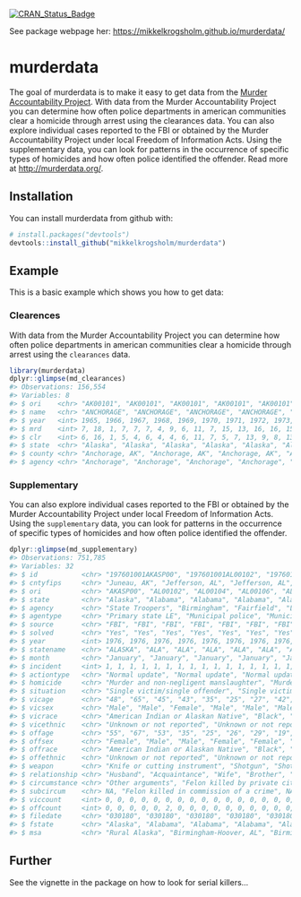 
<!-- README.md is generated from README.Rmd. Please edit that file -->
[![CRAN\_Status\_Badge](http://www.r-pkg.org/badges/version/murderdata)](http://cran.r-project.org/package=murderdata)

See package webpage her: <https://mikkelkrogsholm.github.io/murderdata/>

murderdata
==========

The goal of murderdata is to make it easy to get data from the [Murder Accountability Project](http://murderdata.org/). With data from the Murder Accountability Project you can determine how often police departments in american communities clear a homicide through arrest using the clearances data. You can also explore individual cases reported to the FBI or obtained by the Murder Accountability Project under local Freedom of Information Acts. Using the supplementary data, you can look for patterns in the occurrence of specific types of homicides and how often police identified the offender. Read more at <http://murderdata.org/>.

Installation
------------

You can install murderdata from github with:

``` r
# install.packages("devtools")
devtools::install_github("mikkelkrogsholm/murderdata")
```

Example
-------

This is a basic example which shows you how to get data:

### Clearences

With data from the Murder Accountability Project you can determine how often police departments in american communities clear a homicide through arrest using the `clearances` data.

``` r
library(murderdata)
dplyr::glimpse(md_clearances)
#> Observations: 156,554
#> Variables: 8
#> $ ori    <chr> "AK00101", "AK00101", "AK00101", "AK00101", "AK00101", ...
#> $ name   <chr> "ANCHORAGE", "ANCHORAGE", "ANCHORAGE", "ANCHORAGE", "AN...
#> $ year   <int> 1965, 1966, 1967, 1968, 1969, 1970, 1971, 1972, 1973, 1...
#> $ mrd    <int> 7, 18, 1, 7, 7, 7, 4, 9, 6, 11, 7, 15, 13, 16, 16, 15, ...
#> $ clr    <int> 6, 16, 1, 5, 4, 6, 4, 4, 6, 11, 7, 5, 7, 13, 9, 8, 13, ...
#> $ state  <chr> "Alaska", "Alaska", "Alaska", "Alaska", "Alaska", "Alas...
#> $ county <chr> "Anchorage, AK", "Anchorage, AK", "Anchorage, AK", "Anc...
#> $ agency <chr> "Anchorage", "Anchorage", "Anchorage", "Anchorage", "An...
```

### Supplementary

You can also explore individual cases reported to the FBI or obtained by the Murder Accountability Project under local Freedom of Information Acts. Using the `supplementary` data, you can look for patterns in the occurrence of specific types of homicides and how often police identified the offender.

``` r
dplyr::glimpse(md_supplementary)
#> Observations: 751,785
#> Variables: 32
#> $ id           <chr> "197601001AKASP00", "197601001AL00102", "19760100...
#> $ cntyfips     <chr> "Juneau, AK", "Jefferson, AL", "Jefferson, AL", "...
#> $ ori          <chr> "AKASP00", "AL00102", "AL00104", "AL00106", "AL00...
#> $ state        <chr> "Alaska", "Alabama", "Alabama", "Alabama", "Alaba...
#> $ agency       <chr> "State Troopers", "Birmingham", "Fairfield", "Lee...
#> $ agentype     <chr> "Primary state LE", "Municipal police", "Municipa...
#> $ source       <chr> "FBI", "FBI", "FBI", "FBI", "FBI", "FBI", "FBI", ...
#> $ solved       <chr> "Yes", "Yes", "Yes", "Yes", "Yes", "Yes", "Yes", ...
#> $ year         <int> 1976, 1976, 1976, 1976, 1976, 1976, 1976, 1976, 1...
#> $ statename    <chr> "ALASKA", "ALA", "ALA", "ALA", "ALA", "ALA", "ALA...
#> $ month        <chr> "January", "January", "January", "January", "Janu...
#> $ incident     <int> 1, 1, 1, 1, 1, 1, 1, 1, 1, 1, 1, 1, 1, 1, 1, 1, 1...
#> $ actiontype   <chr> "Normal update", "Normal update", "Normal update"...
#> $ homicide     <chr> "Murder and non-negligent manslaughter", "Murder ...
#> $ situation    <chr> "Single victim/single offender", "Single victim/s...
#> $ vicage       <chr> "48", "65", "45", "43", "35", "25", "27", "42", "...
#> $ vicsex       <chr> "Male", "Male", "Female", "Male", "Male", "Male",...
#> $ vicrace      <chr> "American Indian or Alaskan Native", "Black", "Bl...
#> $ vicethnic    <chr> "Unknown or not reported", "Unknown or not report...
#> $ offage       <chr> "55", "67", "53", "35", "25", "26", "29", "19", "...
#> $ offsex       <chr> "Female", "Male", "Male", "Female", "Female", "Ma...
#> $ offrace      <chr> "American Indian or Alaskan Native", "Black", "Bl...
#> $ offethnic    <chr> "Unknown or not reported", "Unknown or not report...
#> $ weapon       <chr> "Knife or cutting instrument", "Shotgun", "Shotgu...
#> $ relationship <chr> "Husband", "Acquaintance", "Wife", "Brother", "Ac...
#> $ circumstance <chr> "Other arguments", "Felon killed by private citiz...
#> $ subcircum    <chr> NA, "Felon killed in commission of a crime", NA, ...
#> $ viccount     <int> 0, 0, 0, 0, 0, 0, 0, 0, 0, 0, 0, 0, 0, 0, 0, 0, 0...
#> $ offcount     <int> 0, 0, 0, 0, 0, 2, 0, 0, 0, 0, 0, 0, 0, 0, 0, 0, 0...
#> $ filedate     <chr> "030180", "030180", "030180", "030180", "030180",...
#> $ fstate       <chr> "Alaska", "Alabama", "Alabama", "Alabama", "Alaba...
#> $ msa          <chr> "Rural Alaska", "Birmingham-Hoover, AL", "Birming...
```

Further
-------

See the vignette in the package on how to look for serial killers...
